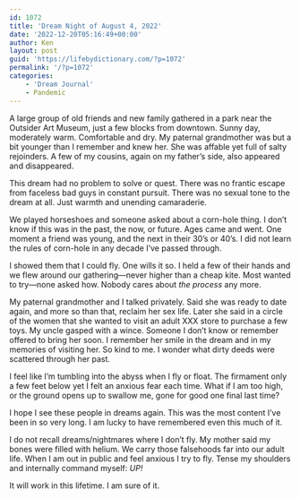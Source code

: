 ```yaml
---
id: 1072
title: 'Dream Night of August 4, 2022'
date: '2022-12-20T05:16:49+00:00'
author: Ken
layout: post
guid: 'https://lifebydictionary.com/?p=1072'
permalink: '/?p=1072'
categories:
    - 'Dream Journal'
    - Pandemic
---
```


A large group of old friends and new family gathered in a park near the Outsider Art Museum, just a few blocks from downtown. Sunny day, moderately warm. Comfortable and dry. My paternal grandmother was but a bit younger than I remember and knew her. She was affable yet full of salty rejoinders. A few of my cousins, again on my father’s side, also appeared and disappeared.

This dream had no problem to solve or quest. There was no frantic escape from faceless bad guys in constant pursuit. There was no sexual tone to the dream at all. Just warmth and unending camaraderie.

We played horseshoes and someone asked about a corn-hole thing. I don’t know if this was in the past, the now, or future. Ages came and went. One moment a friend was young, and the next in their 30’s or 40’s. I did not learn the rules of corn-hole in any decade I’ve passed through.

I showed them that I could fly. One wills it so. I held a few of their hands and we flew around our gathering⁠—never higher than a cheap kite. Most wanted to try⁠—none asked how. Nobody cares about *the process* any more.

My paternal grandmother and I talked privately. Said she was ready to date again, and more so than that, reclaim her sex life. Later she said in a circle of the women that she wanted to visit an adult XXX store to purchase a few toys. My uncle gasped with a wince. Someone I don’t know or remember offered to bring her soon. I remember her smile in the dream and in my memories of visiting her. So kind to me. I wonder what dirty deeds were scattered through her past.

I feel like I’m tumbling into the abyss when I fly or float. The firmament only a few feet below yet I felt an anxious fear each time. What if I am too high, or the ground opens up to swallow me, gone for good one final last time?

I hope I see these people in dreams again. This was the most content I’ve been in so very long. I am lucky to have remembered even this much of it.

I do not recall dreams/nightmares where I don’t fly. My mother said my bones were filled with helium. We carry those falsehoods far into our adult life. When I am out in public and feel anxious I try to fly. Tense my shoulders and internally command myself: *UP!*

It will work in this lifetime. I am sure of it.